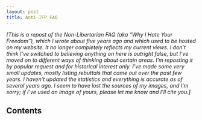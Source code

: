 ```yaml
---
layout: post
title: Anti-IFP FAQ
---
```



*[This is a repost of the Non-Libertarian FAQ (aka “Why I Hate Your Freedom”), which I wrote about five years ago and which used to be hosted on my website. It no longer completely reflects my current views. I don’t think I’ve switched to believing anything on here is outright false, but I’ve moved on to different ways of thinking about certain areas. I’m reposting it by popular request and for historical interest only. I’ve made some very small updates, mostly listing rebuttals that came out over the past few years. I haven’t updated the statistics and everything is accurate as of several years ago. I seem to have lost the sources of my images, and I’m sorry; if I’ve used an image of yours, please let me know and I’ll cite you.]*

## Contents
